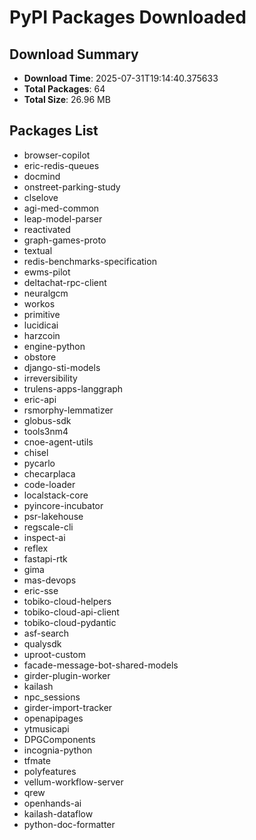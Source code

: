 # PyPI Packages Downloaded

## Download Summary
- **Download Time**: 2025-07-31T19:14:40.375633
- **Total Packages**: 64
- **Total Size**: 26.96 MB

## Packages List
- browser-copilot
- eric-redis-queues
- docmind
- onstreet-parking-study
- clselove
- agi-med-common
- leap-model-parser
- reactivated
- graph-games-proto
- textual
- redis-benchmarks-specification
- ewms-pilot
- deltachat-rpc-client
- neuralgcm
- workos
- primitive
- lucidicai
- harzcoin
- engine-python
- obstore
- django-sti-models
- irreversibility
- trulens-apps-langgraph
- eric-api
- rsmorphy-lemmatizer
- globus-sdk
- tools3nm4
- cnoe-agent-utils
- chisel
- pycarlo
- checarplaca
- code-loader
- localstack-core
- pyincore-incubator
- psr-lakehouse
- regscale-cli
- inspect-ai
- reflex
- fastapi-rtk
- gima
- mas-devops
- eric-sse
- tobiko-cloud-helpers
- tobiko-cloud-api-client
- tobiko-cloud-pydantic
- asf-search
- qualysdk
- uproot-custom
- facade-message-bot-shared-models
- girder-plugin-worker
- kailash
- npc_sessions
- girder-import-tracker
- openapipages
- ytmusicapi
- DPGComponents
- incognia-python
- tfmate
- polyfeatures
- vellum-workflow-server
- qrew
- openhands-ai
- kailash-dataflow
- python-doc-formatter
